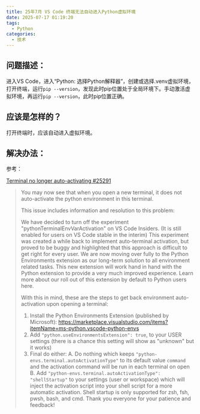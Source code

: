 ```yaml
---
title: 25年7月 VS Code 终端无法自动进入Python虚拟环境
date: 2025-07-17 01:19:20
tags: 
  - Python
categories: 
  - 技术
---
```


## 问题描述：

进入VS Code，进入“Python: 选择Python解释器”，创建或选择.venv虚拟环境，打开终端，运行`pip --version`，发现此时pip位置处于全局环境下。手动激活虚拟环境，再运行`pip --version`，此时pip位置正确。

## 应该是怎样的？

打开终端时，应该自动进入虚拟环境。

## 解决办法：

参考：

[Terminal no longer auto-activating #25291](https://github.com/microsoft/vscode-python/issues/25291)

> You may now see that when you open a new terminal, it does not auto-activate the python environment in this terminal.
>
> This issue includes information and resolution to this problem:
>
> We have decided to turn off the experiment "pythonTerminalEnvVarActivation" on VS Code Insiders. (It is still enabled for users on VS Code stable in the interim) This experiment was created a while back to implement auto-terminal activation, but proved to be buggy and highlighted that this approach is difficult to get right for every user. We are now moving over fully to the Python Environments extension as our long-term solution to all environment related tasks. This new extension will work hand in hand with the Python extension to provide a very much improved experience. Learn more about our roll out of this extension by default to Python users here.
>
> With this in mind, these are the steps to get back environment auto-activation upon opening a terminal:
>
> 1. Install the Python Environments Extension (published by Microsoft): https://marketplace.visualstudio.com/items?itemName=ms-python.vscode-python-envs
> 2. Add `"python.useEnvironmentsExtension": true`, to your USER settings (there is a chance this setting will show as "unknown" but it works)
> 3. Final do either:
> A. Do nothing which keeps `"python-envs.terminal.autoActivationType"` to its default value `command` and the activation command will be run in each terminal on open
> B. Add `"python-envs.terminal.autoActivationType": "shellStartup"` to your settings (user or workspace) which will inject the activation script into your shell script for a more automatic activation. Shell startup is only supported for zsh, fsh, pwsh, bash, and cmd.
>Thank you everyone for your patience and feedback!